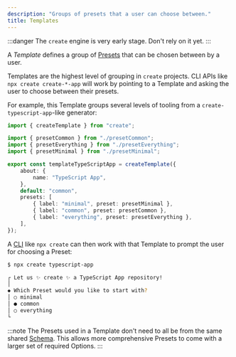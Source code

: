 ```yaml
---
description: "Groups of presets that a user can choose between."
title: Templates
---
```


:::danger
The `create` engine is very early stage.
Don't rely on it yet.
:::

A _Template_ defines a group of [Presets](./presets) that can be chosen between by a user.

Templates are the highest level of grouping in `create` projects.
CLI APIs like `npx create create-*-app` will work by pointing to a Template and asking the user to choose between their presets.

For example, this Template groups several levels of tooling from a `create-typescript-app`-like generator:

```ts
import { createTemplate } from "create";

import { presetCommon } from "./presetCommon";
import { presetEverything } from "./presetEverything";
import { presetMinimal } from "./presetMinimal";

export const templateTypeScriptApp = createTemplate({
	about: {
		name: "TypeScript App",
	},
	default: "common",
	presets: [
		{ label: "minimal", preset: presetMinimal },
		{ label: "common", preset: presetCommon },
		{ label: "everything", preset: presetEverything },
	],
});
```

A [CLI](../cli) like `npx create` can then work with that Template to prompt the user for choosing a Preset:

```bash
$ npx create typescript-app

┌ Let us ✨ create ✨ a TypeScript App repository!
│
◆ Which Preset would you like to start with?
│ ○ minimal
│ ● common
│ ○ everything
└
```

:::note
The Presets used in a Template don't need to all be from the same shared [Schema](./schemas).
This allows more comprehensive Presets to come with a larger set of required Options.
:::
